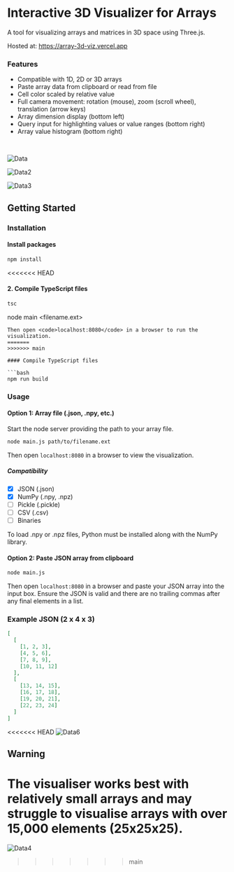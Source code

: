 # Interactive 3D Visualizer for Arrays

A tool for visualizing arrays and matrices in 3D space using Three.js.

Hosted at: https://array-3d-viz.vercel.app

### Features
- Compatible with 1D, 2D or 3D arrays
- Paste array data from clipboard or read from file
- Cell color scaled by relative value
- Full camera movement: rotation (mouse), zoom (scroll wheel), translation (arrow keys)
- Array dimension display (bottom left)
- Query input for highlighting values or value ranges (bottom right)
- Array value histogram (bottom right)

<br>

![Data](https://user-images.githubusercontent.com/41476809/179063555-7dbf08d4-ded9-4131-b4bf-b6b619e8e715.png)

![Data2](https://user-images.githubusercontent.com/41476809/179064728-ac07c0d0-3b9e-42d1-a979-85ba35b49aac.png)

![Data3](https://user-images.githubusercontent.com/41476809/179065260-ac1415f9-d0b8-4d4c-b03b-1be5e6d54b50.png)

## Getting Started

### Installation

#### Install packages

```bash
npm install
```
<<<<<<< HEAD
#### 2. Compile TypeScript files
```bash
tsc
```
node main <filename.ext>
```
Then open <code>localhost:8080</code> in a browser to run the visualization.
=======
>>>>>>> main

#### Compile TypeScript files

```bash
npm run build
```

### Usage 

####  Option 1: Array file (.json, .npy, etc.)

Start the node server providing the path to your array file.

```bash
node main.js path/to/filename.ext
```

Then open <code>localhost:8080</code> in a browser to view the visualization.

##### Compatibility 
- [x] JSON (.json) 
- [x] NumPy (.npy, .npz)
- [ ] Pickle (.pickle)
- [ ] CSV (.csv)
- [ ] Binaries

To load .npy or .npz files, Python must be installed along with the NumPy library.

#### Option 2: Paste JSON array from clipboard

```bash
node main.js
```

Then open <code>localhost:8080</code> in a browser and paste your JSON array into the input box. Ensure the JSON is valid and there are no trailing commas after any final elements in a list.

### Example JSON (2 x 4 x 3)

```json
[
  [
    [1, 2, 3],
    [4, 5, 6],
    [7, 8, 9],
    [10, 11, 12]
  ],
  [
    [13, 14, 15],
    [16, 17, 18],
    [19, 20, 21],
    [22, 23, 24]
  ]
]

```

<<<<<<< HEAD
![Data6](https://user-images.githubusercontent.com/41476809/179065871-d10666a7-6091-49f8-a26f-01cfd9bca5a2.png)

## Warning

The visualiser works best with relatively small arrays and may struggle to visualise arrays with over 15,000 elements (25x25x25).
=======
![Data4](https://user-images.githubusercontent.com/41476809/179065871-d10666a7-6091-49f8-a26f-01cfd9bca5a2.png)
>>>>>>> main
